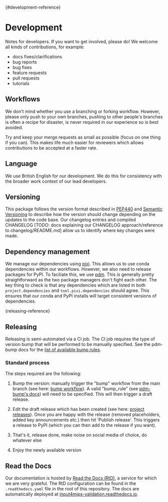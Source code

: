 [](){#development-reference}
# Development

Notes for developers. If you want to get involved, please do!
We welcome all kinds of contributions, for example:

- docs fixes/clarifications
- bug reports
- bug fixes
- feature requests
- pull requests
- tutorials

## Workflows

<!---
Note: will make more sense once we have a copier template again.
This section was auto-generated by the copier template
and the text below is just a placeholder to get you started.
The workflows section will likely need to be updated
to be project specific as the project's norms are established.
-->

We don't mind whether you use a branching or forking workflow.
However, please only push to your own branches,
pushing to other people's branches is often a recipe for disaster,
is never required in our experience
so is best avoided.

Try and keep your merge requests as small as possible
(focus on one thing if you can).
This makes life much easier for reviewers
which allows contributions to be accepted at a faster rate.

## Language

We use British English for our development.
We do this for consistency with the broader work context of our lead developers.

## Versioning

This package follows the version format
described in [PEP440](https://peps.python.org/pep-0440/)
and [Semantic Versioning](https://semver.org/)
to describe how the version should change
depending on the updates to the code base.
Our changelog entries and compiled CHANGELOG
[TODO: docs explaining our CHANGELOG approach/reference to changelog/README.md]
allow us to identify where key changes were made.

## Dependency management

We manage our dependencies using [pixi](https://pixi.sh/).
This allows us to use conda dependencies within our workflows.
However, we also need to release packages for PyPI.
To faciliate this, we use [pdm](https://pdm-project.org/en/latest/).
This is generally pretty straightforward as the two package managers don't fight each other.
The key thing to check is that any dependencies which are listed in both
`project.dependencies` and `tool.pixi.dependencies` should agree.
This ensures that our conda and PyPI installs will target consistent versions of dependencies.

[](){releasing-reference}
## Releasing

Releasing is semi-automated via a CI job.
The CI job requires the type of version bump
that will be performed to be manually specified.
See the pdm-bump docs for the
[list of available bump rules](https://github.com/carstencodes/pdm-bump#usage).

### Standard process

The steps required are the following:


1. Bump the version: manually trigger the "bump" workflow from the main branch
   (see here: [bump workflow](https://github.com/climate-resource/input4mips_validation/actions/workflows/bump.yaml)).
   A valid "bump_rule" (see [pdm-bump's docs](https://github.com/carstencodes/pdm-bump#usage)) will need to be specified.
   This will then trigger a draft release.

1. Edit the draft release which has been created
   (see here:
   [project releases](https://github.com/climate-resource/input4mips_validation/releases)).
   Once you are happy with the release (removed placeholders, added key
   announcements etc.) then hit 'Publish release'. This triggers a release to
   PyPI (which you can then add to the release if you want).


1. That's it, release done, make noise on social media of choice, do whatever
   else

1. Enjoy the newly available version

## Read the Docs

Our documentation is hosted by
[Read the Docs (RtD)](https://www.readthedocs.org/), a service for which we are
very grateful. The RtD configuration can be found in the `.readthedocs.yaml`
file in the root of this repository. The docs are automatically
deployed at
[input4mips-validation.readthedocs.io](https://input4mips-validation.readthedocs.io/en/latest/).
